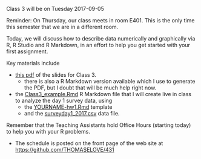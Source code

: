 Class 3 will be on Tuesday 2017-09-05

Reminder: On Thursday, our class meets in room E401. This is the only time this semester that we are in a different room.

Today, we will discuss how to describe data numerically and graphically via R, R Studio and R Markdown, in an effort to help you get started with your first assignment.

Key materials include

- [this pdf](https://github.com/THOMASELOVE/431slides/blob/master/class_03/431_2017_class-03-slides.pdf) of the slides for Class 3.
  + there is also a R Markdown version available which I use to generate the PDF, but I doubt that will be much help right now.
- the [Class3_example.Rmd](https://raw.githubusercontent.com/THOMASELOVE/431slides/master/class_03/Class3_example.Rmd) R Markdown file that I will create live in class to analyze the day 1 survey data, using 
  + the [YOURNAME-hw1.Rmd](https://raw.githubusercontent.com/THOMASELOVE/431slides/master/class_03/YOURNAME-hw1.Rmd) template
  + and the [surveyday1_2017.csv](https://raw.githubusercontent.com/THOMASELOVE/431slides/master/class_03/surveyday1_2017.csv) data file. 
  
Remember that the Teaching Assistants hold Office Hours (starting today) to help you with your R problems. 
  - The schedule is posted on the front page of the web site at https://github.com/THOMASELOVE/431
